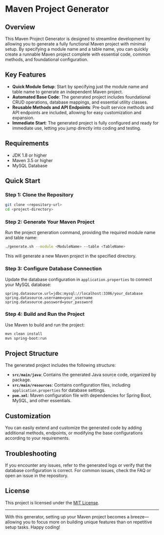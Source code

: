# Maven Project Generator

## Overview

This Maven Project Generator is designed to streamline development by allowing you to generate a fully functional Maven project with minimal setup. By specifying a module name and a table name, you can quickly create a runnable Maven project complete with essential code, common methods, and foundational configuration.

## Key Features

- **Quick Module Setup**: Start by specifying just the module name and table name to generate an independent Maven project.
- **Automated Base Code**: The generated project includes foundational CRUD operations, database mappings, and essential utility classes.
- **Reusable Methods and API Endpoints**: Pre-built service methods and API endpoints are included, allowing for easy customization and expansion.
- **Immediate Start**: The generated project is fully configured and ready for immediate use, letting you jump directly into coding and testing.

## Requirements

- JDK 1.8 or higher
- Maven 3.5 or higher
- MySQL Database

## Quick Start

### Step 1: Clone the Repository
```bash
git clone <repository-url>
cd <project-directory>
```

### Step 2: Generate Your Maven Project

Run the project generation command, providing the required module name and table name:
```bash
./generate.sh --module <ModuleName> --table <TableName>
```

This will generate a new Maven project in the specified directory.

### Step 3: Configure Database Connection

Update the database configuration in `application.properties` to connect your MySQL database:
```properties
spring.datasource.url=jdbc:mysql://localhost:3306/your_database
spring.datasource.username=your_username
spring.datasource.password=your_password
```

### Step 4: Build and Run the Project

Use Maven to build and run the project:
```bash
mvn clean install
mvn spring-boot:run
```

## Project Structure

The generated project includes the following structure:

- **`src/main/java`**: Contains the generated Java source code, organized by package.
- **`src/main/resources`**: Contains configuration files, including `application.properties` for database settings.
- **`pom.xml`**: Maven configuration file with dependencies for Spring Boot, MySQL, and other essentials.

## Customization

You can easily extend and customize the generated code by adding additional methods, endpoints, or modifying the base configurations according to your requirements.

## Troubleshooting

If you encounter any issues, refer to the generated logs or verify that the database configuration is correct. For common issues, check the FAQ or open an issue in the repository.

## License

This project is licensed under the [MIT License](LICENSE).

--- 

With this generator, setting up your Maven project becomes a breeze—allowing you to focus more on building unique features than on repetitive setup tasks. Happy coding!
